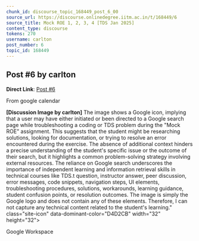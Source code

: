 ```yaml
---
chunk_id: discourse_topic_168449_post_6_00
source_url: https://discourse.onlinedegree.iitm.ac.in/t/168449/6
source_title: Mock ROE 1, 2, 3, 4 [TDS Jan 2025]
content_type: discourse
tokens: 270
username: carlton
post_number: 6
topic_id: 168449
---
```


## Post #6 by carlton

**Direct Link**: [Post #6](https://discourse.onlinedegree.iitm.ac.in/t/168449/6)

From google calendar

**[Discussion Image by carlton]** The image shows a Google icon, implying that a user may have either initiated or been directed to a Google search page while troubleshooting a coding or TDS problem during the "Mock ROE" assignment. This suggests that the student might be researching solutions, looking for documentation, or trying to resolve an error encountered during the exercise. The absence of additional context hinders a precise understanding of the student's specific issue or the outcome of their search, but it highlights a common problem-solving strategy involving external resources. The reliance on Google search underscores the importance of independent learning and information retrieval skills in technical courses like TDS.t question, instructor answer, peer discussion, error messages, code snippets, navigation steps, UI elements, troubleshooting procedures, solutions, workarounds, learning guidance, student confusion points, or resolution outcomes. The image is simply the Google logo and does not contain any of these elements. Therefore, I can not capture any technical content related to the student's learning." class="site-icon" data-dominant-color="D4D2CB" width="32" height="32">

Google Workspace
